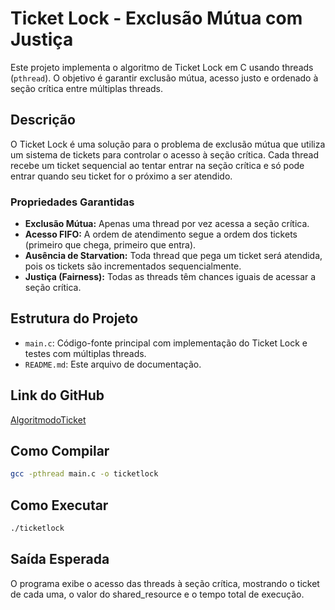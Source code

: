 # Ticket Lock - Exclusão Mútua com Justiça

Este projeto implementa o algoritmo de Ticket Lock em C usando threads (`pthread`). O objetivo é garantir exclusão mútua, acesso justo e ordenado à seção crítica entre múltiplas threads.

## Descrição

O Ticket Lock é uma solução para o problema de exclusão mútua que utiliza um sistema de tickets para controlar o acesso à seção crítica. Cada thread recebe um ticket sequencial ao tentar entrar na seção crítica e só pode entrar quando seu ticket for o próximo a ser atendido.

### Propriedades Garantidas

- **Exclusão Mútua:** Apenas uma thread por vez acessa a seção crítica.
- **Acesso FIFO:** A ordem de atendimento segue a ordem dos tickets (primeiro que chega, primeiro que entra).
- **Ausência de Starvation:** Toda thread que pega um ticket será atendida, pois os tickets são incrementados sequencialmente.
- **Justiça (Fairness):** Todas as threads têm chances iguais de acessar a seção crítica.

## Estrutura do Projeto

- `main.c`: Código-fonte principal com implementação do Ticket Lock e testes com múltiplas threads.
- `README.md`: Este arquivo de documentação.

## Link do GitHub

[AlgoritmodoTicket](https://github.com/Asfuri/AlgoritmodoTicket)

## Como Compilar

```bash
gcc -pthread main.c -o ticketlock
```

## Como Executar

```bash
./ticketlock
```

## Saída Esperada

O programa exibe o acesso das threads à seção crítica, mostrando o ticket de cada uma, o valor do shared_resource e o tempo total de execução.
